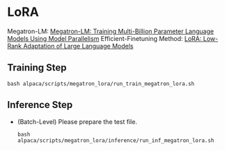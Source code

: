 # LoRA

Megatron-LM: [Megatron-LM: Training Multi-Billion Parameter Language Models Using Model Parallelism](https://arxiv.org/abs/1909.08053)
Efficient-Finetuning Method: [LoRA: Low-Rank Adaptation of Large Language Models](https://arxiv.org/abs/2106.09685) 


## Training Step

```
bash alpaca/scripts/megatron_lora/run_train_megatron_lora.sh
```

## Inference Step

+ (Batch-Level) Please prepare the test file.

    ```
    bash alpaca/scripts/megatron_lora/inference/run_inf_megatron_lora.sh
    ```
